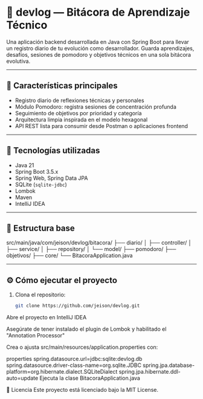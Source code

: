 # 📘 devlog — Bitácora de Aprendizaje Técnico

Una aplicación backend desarrollada en Java con Spring Boot para llevar un registro diario de tu evolución como desarrollador. Guarda aprendizajes, desafíos, sesiones de pomodoro y objetivos técnicos en una sola bitácora evolutiva.

---

## 🚀 Características principales

- Registro diario de reflexiones técnicas y personales
- Módulo Pomodoro: registra sesiones de concentración profunda
- Seguimiento de objetivos por prioridad y categoría
- Arquitectura limpia inspirada en el modelo hexagonal
- API REST lista para consumir desde Postman o aplicaciones frontend

---

## 🧱 Tecnologías utilizadas

- Java 21  
- Spring Boot 3.5.x  
- Spring Web, Spring Data JPA  
- SQLite (`sqlite-jdbc`)  
- Lombok  
- Maven  
- IntelliJ IDEA  

---

## 📂 Estructura base

src/main/java/com/jeison/devlog/bitacora/
├── diario/
│   ├── controller/
│   ├── service/
│   ├── repository/
│   └── model/
├── pomodoro/
├── objetivos/
├── core/
└── BitacoraApplication.java



---

## ⚙️ Cómo ejecutar el proyecto

1. Clona el repositorio:
   ```bash
   git clone https://github.com/jeison/devlog.git
Abre el proyecto en IntelliJ IDEA

Asegúrate de tener instalado el plugin de Lombok y habilitado el "Annotation Processor"

Crea o ajusta src/main/resources/application.properties con:

properties
spring.datasource.url=jdbc:sqlite:devlog.db
spring.datasource.driver-class-name=org.sqlite.JDBC
spring.jpa.database-platform=org.hibernate.dialect.SQLiteDialect
spring.jpa.hibernate.ddl-auto=update
Ejecuta la clase BitacoraApplication.java 

📝 Licencia
Este proyecto está licenciado bajo la MIT License.

